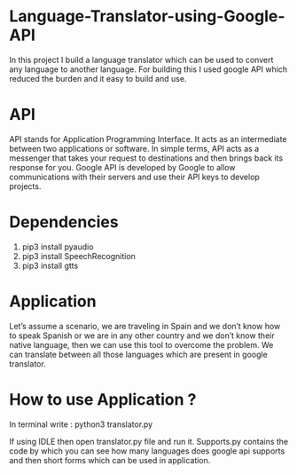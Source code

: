 # Language-Translator-using-Google-API
In this project I build a language translator which can be used to convert any language to another language. For building this I used google API which reduced the burden and it easy to build and use.

# API 
API stands for Application Programming Interface. It acts as an intermediate between two applications or software. In simple terms, API acts as a messenger that takes your request to destinations and then brings back its response for you. Google API is developed by Google to allow communications with their servers and use their API keys to develop projects.

# Dependencies
1. pip3 install pyaudio
2. pip3 install SpeechRecognition
3. pip3 install gtts

# Application
Let’s assume a scenario, we are traveling in Spain and we don’t know how to speak Spanish or we are in any other country and we don’t know their native language, then we can use this tool to overcome the problem. We can translate between all those languages which are present in google translator.

# How to use Application ?
In terminal write : python3 translator.py

If using IDLE then open translator.py file and run it. Supports.py contains the code by which you can see how many languages does google api supports and then short forms which can be used in application.




